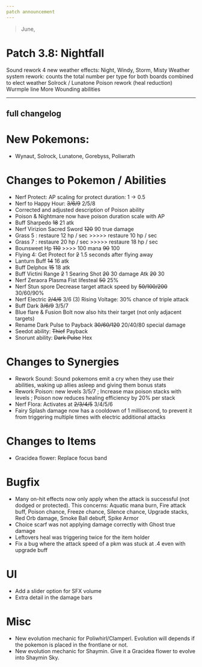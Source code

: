 ```yaml
---
patch announcement
---
```


> June,

# Patch 3.8: Nightfall

Sound rework
4 new weather effects: Night, Windy, Storm, Misty
Weather system rework: counts the total number per type for both boards combined to elect weather
Solrock / Lunatone
Poison rework (heal reduction)
Wurmple line
More Wounding abilities

---

## full changelog

# New Pokemons:

- Wynaut, Solrock, Lunatone, Gorebyss, Poliwrath

# Changes to Pokemon / Abilities

- Nerf Protect: AP scaling for protect duration: 1 → 0.5
- Nerf to Happy Hour: ~~3/6/9~~ 2/5/8
- Corrected and adjusted description of Poison ability
- Poison & Nightmare now have poison duration scale with AP
- Buff Sharpedo ~~18~~ 21 atk
- Nerf Virizion Sacred Sword ~~120~~ 90 true damage
- Grass 5 : restaure 12 hp / sec >>>>> restaure 10 hp / sec
- Grass 7 : restaure 20 hp / sec >>>>> restaure 18 hp / sec
- Bounsweet Hp ~~110~~ >>>> 100 mana ~~90~~ 100
- Flying 4: Get Protect for ~~2~~ 1.5 seconds after flying away
- Lanturn Buff ~~14~~ 16 atk
- Buff Delphox ~~15~~ 18 atk
- Buff Victini Range ~~2~~ 1 Searing Shot ~~20~~ 30 damage Atk ~~20~~ 30
- Nerf Zeraora Plasma Fist lifesteal ~~50~~ 25%
- Nerf Stun spore Decrease target attack speed by ~~50/100/200~~ 30/60/90%
- Nerf Electric ~~2/4/6~~ 3/6 (3) Rising Voltage: 30% chance of triple attack
- Buff Dark ~~3/6/9~~ 3/5/7
- Blue flare & Fusion Bolt now also hits their target (not only adjacent targets)
- Rename Dark Pulse to Payback ~~30/60/120~~ 20/40/80 special damage
- Seedot ability: ~~Thief~~ Payback
- Snorunt ability: ~~Dark Pulse~~ Hex

# Changes to Synergies

- Rework Sound: Sound pokemons emit a cry when they use their abilities, waking up allies asleep and giving them bonus stats
- Rework Poison: new levels 3/5/7 ; Increase max poison stacks with levels ; Poison now reduces healing efficiency by 20% per stack
- Nerf Flora: Activates at ~~2/3/4/5~~ 3/4/5/6
- Fairy Splash damage now has a cooldown of 1 millisecond, to prevent it from triggering multiple times with electric additional attacks

# Changes to Items

- Gracidea flower: Replace focus band

# Bugfix

- Many on-hit effects now only apply when the attack is successful (not dodged or protected). This concerns: Aquatic mana burn, Fire attack buff, Poison chance, Freeze chance, Silence chance, Upgrade stacks, Red Orb damage, Smoke Ball debuff, Spike Armor
- Choice scarf was not applying damage correctly with Ghost true damage
- Leftovers heal was triggering twice for the item holder
- Fix a bug where the attack speed of a pkm was stuck at .4 even with upgrade buff

# UI

- Add a slider option for SFX volume
- Extra detail in the damage bars

# Misc

- New evolution mechanic for Poliwhirl/Clamperl. Evolution will depends if the pokemon is placed in the frontlane or not.
- New evolution mechanic for Shaymin. Give it a Gracidea flower to evolve into Shaymin Sky.
